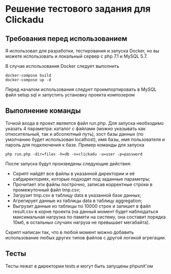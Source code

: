 # Решение тестового задания для Clickadu

## Требования перед использованием
Я использовал для разработки, тестирования и запуска Docker, но вы можете использовать и локальный сервер с php 7.1 и MySQL 5.7.

В случае использования Docker следует выполнить
```
docker-compose build
docker-compose up -d
```
Перед началом использования следует проимпортировать в MySQL файл setup.sql и запустить установку проекта композером

## Выполнение команды

Точкой входа в проект является файл run.php. Для запуска необходимо указать 4 параметра: каталог с файлами (можно указывать как относительный, так и абсолютный путь), хост базы данных (по умолчанию будет использован localhost), имя базы, имя пользователя и пароль для подключения к базе.
Пример команды для запуска
```
php run.php -dir=files -h=db -n=clickadu -u=user -p=password
``` 

После запуска будут произведены следующие действия:
- Скрипт найдёт все файлы в указанной директории и её сабдиректориях, которые подходят под заданные параметры;
- Прочитает эти файлы построчно, записав корректные строки в промежуточный файл tmp.csv;
- Загрузит tmp.csv в таблицу data в указанной базе данных;
- Агрегирует данные из таблицы data в таблицу aggregation; 
- Выгрузит данные из таблицы по 10000 строк и запишет в файл result.csv в корне проекта (на данный момент будет наблюдаться максимальная нагрузка по памяти на систему, она составит порядка 10мб, в остальных случаях нагруза не превышает мегабайта).

Скрипт написан так, что в любой момент можно добавить использование любых других типов файлов с другой логикой агрегации.

## Тесты

Тесты лежат в директории tests и могут быть запущены phpunit'ом